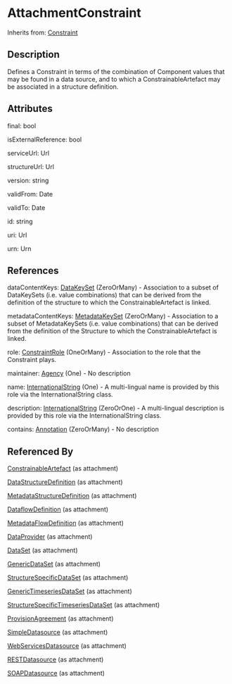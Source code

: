 
# AttachmentConstraint

Inherits from: [Constraint](Constraint.md)



## Description

Defines a Constraint in terms of the combination of Component values that may be found in a data source, and to which a ConstrainableArtefact may be associated in a structure definition.


## Attributes

final: bool

isExternalReference: bool

serviceUrl: Url

structureUrl: Url

version: string

validFrom: Date

validTo: Date

id: string

uri: Url

urn: Urn



## References

dataContentKeys: [DataKeySet](DataKeySet.md) (ZeroOrMany) - Association to a subset of DataKeySets (i.e. value combinations) that can be derived from the definition of the structure to which the ConstrainableArtefact is linked.

metadataContentKeys: [MetadataKeySet](MetadataKeySet.md) (ZeroOrMany) - Association to a subset of MetadataKeySets (i.e. value combinations) that can be derived from the definition of the Structure to which the ConstrainableArtefact is linked.

role: [ConstraintRole](ConstraintRole.md) (OneOrMany) - Association to the role that the Constraint plays.

maintainer: [Agency](../OrganisationSchemes/Agency.md) (One) - No description

name: [InternationalString](../Base/InternationalString.md) (One) - A multi-lingual name is provided by this role via the InternationalString class.

description: [InternationalString](../Base/InternationalString.md) (ZeroOrOne) - A multi-lingual description is provided by this role via the InternationalString class.

contains: [Annotation](../Base/Annotation.md) (ZeroOrMany) - No description



## Referenced By

[ConstrainableArtefact](ConstrainableArtefact.md) (as attachment)

[DataStructureDefinition](../DataStructureDefinitions/DataStructureDefinition.md) (as attachment)

[MetadataStructureDefinition](../MetadataStructureDefinitions/MetadataStructureDefinition.md) (as attachment)

[DataflowDefinition](../DataStructureDefinitions/DataflowDefinition.md) (as attachment)

[MetadataFlowDefinition](../MetadataStructureDefinitions/MetadataFlowDefinition.md) (as attachment)

[DataProvider](../OrganisationSchemes/DataProvider.md) (as attachment)

[DataSet](../DataStructureDefinitions/DataSet.md) (as attachment)

[GenericDataSet](../DataStructureDefinitions/GenericDataSet.md) (as attachment)

[StructureSpecificDataSet](../DataStructureDefinitions/StructureSpecificDataSet.md) (as attachment)

[GenericTimeseriesDataSet](../DataStructureDefinitions/GenericTimeseriesDataSet.md) (as attachment)

[StructureSpecificTimeseriesDataSet](../DataStructureDefinitions/StructureSpecificTimeseriesDataSet.md) (as attachment)

[ProvisionAgreement](../DataProvisioning/ProvisionAgreement.md) (as attachment)

[SimpleDatasource](../DataProvisioning/SimpleDatasource.md) (as attachment)

[WebServicesDatasource](../DataProvisioning/WebServicesDatasource.md) (as attachment)

[RESTDatasource](../DataProvisioning/RESTDatasource.md) (as attachment)

[SOAPDatasource](../DataProvisioning/SOAPDatasource.md) (as attachment)


